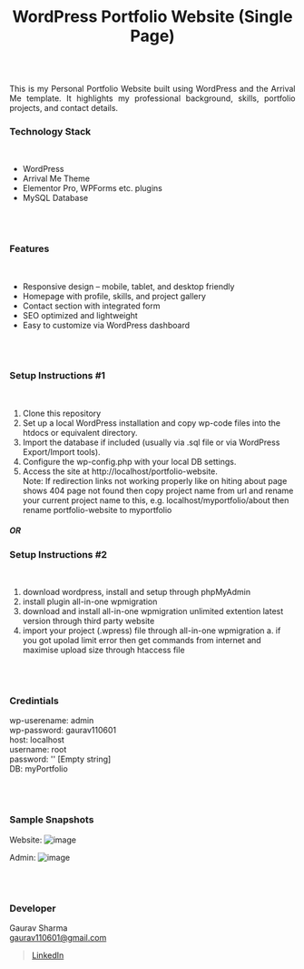 <h1 align="center">
  WordPress Portfolio Website (Single Page)
</h1>


<br><br>

<p align="justify">
This is my Personal Portfolio Website built using WordPress and the Arrival Me template. It highlights my professional background, skills, portfolio projects, and contact details. 
</p>


### Technology Stack
<br>

- WordPress
- Arrival Me Theme
- Elementor Pro, WPForms etc. plugins
- MySQL Database


<br><br>
<!-- ................................................................................................................................. -->
<!-- ................................................................................................................................. -->


### Features
<br>

- Responsive design – mobile, tablet, and desktop friendly
- Homepage with profile, skills, and project gallery
- Contact section with integrated form
- SEO optimized and lightweight
- Easy to customize via WordPress dashboard


<br><br>
<!-- ................................................................................................................................. -->


### Setup Instructions #1
<br>

1. Clone this repository
2. Set up a local WordPress installation and copy wp-code files into the htdocs or equivalent directory.
3. Import the database if included (usually via .sql file or via WordPress Export/Import tools).
4. Configure the wp-config.php with your local DB settings.
5. Access the site at http://localhost/portfolio-website. <br>
Note: If redirection links not working properly like on hiting about page shows 404 page not found then copy project name from url and rename your current project name to this, e.g. localhost/myportfolio/about then rename portfolio-website to myportfolio

##### OR

### Setup Instructions #2
<br>

1. download wordpress, install and setup through phpMyAdmin
2. install plugin all-in-one wpmigration 
3. download and install all-in-one wpmigration unlimited extention latest version through third party website
4. import your project (.wpress) file through all-in-one wpmigration
   a. if you got upolad limit error then get commands from internet and maximise upload size through htaccess file



<br><br>
<!-- ................................................................................................................................. -->
<!-- ................................................................................................................................. -->


### Credintials
wp-userename: admin <br>
wp-password: gaurav110601 <br>
host: localhost <br>
username: root <br>
password: '' [Empty string] <br>
DB: myPortfolio <br>


<br><br>
<!-- ................................................................................................................................. -->


### Sample Snapshots

Website:
![image](https://github.com/user-attachments/assets/033aaf16-a823-4bed-878d-b530edc24788)

Admin:
![image](https://github.com/user-attachments/assets/41e9cc6f-8199-4432-8a7d-3754119adf83)



<br><br>
<!-- ................................................................................................................................. -->



### Developer

Gaurav Sharma <br>
gaurav110601@gmail.com <br>
> [LinkedIn](https://www.linkedin.com/in/gaurav110601/)
<!-- ................................................................................................................................. -->
